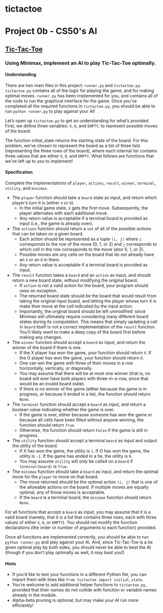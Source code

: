 # tictactoe
# Project 0b - CS50's AI

## [Tic-Tac-Toe](https://cs50.harvard.edu/ai/2020/projects/0/tictactoe/)

### Using Minimax, implement an AI to play Tic-Tac-Toe optimally.

#### Understanding

There are two main files in this project: `runner.py` and `tictactoe.py`. `tictactoe.py` contains all of the logic for playing the game, and for making optimal moves. `runner.py` has been implemented for you, and contains all of the code to run the graphical interface for the game. Once you’ve completed all the required functions in `tictactoe.py`, you should be able to run `python runner.py` to play against your AI!

Let’s open up `tictactoe.py` to get an understanding for what’s provided. First, we define three variables: `X`, `O`, and `EMPTY`, to represent possible moves of the board.

The function initial_state returns the starting state of the board. For this problem, we’ve chosen to represent the board as a list of three lists (representing the three rows of the board), where each internal list contains three values that are either `X`, `O`, and `EMPTY`. What follows are functions that we’ve left up to you to implement!

#### Specification

Complete the implementations of `player`, `actions`, `result`, `winner`, `terminal`, `utility`, and `minimax`.

* The `player` function should take a `board` state as input, and return which player’s turn it is (either `X` or `O`).
  * In the initial game state, `X` gets the first move. Subsequently, the player alternates with each additional move.
  * Any return value is acceptable if a terminal board is provided as input (i.e., the game is already over).
* The `actions` function should return a `set` of all of the possible actions that can be taken on a given board.
  * Each action should be represented as a tuple ``(i, j)`` where `i` corresponds to the row of the move (0, 1, or 2) and `j` corresponds to which cell in the row corresponds to the move (also 0, 1, or 2).
  * Possible moves are any cells on the board that do not already have an `X` or an `O` in them.
  * Any return value is acceptable if a terminal board is provided as input.
* The `result` function takes a `board` and an `action` as input, and should return a new board state, without modifying the original board.
  * If `action` is not a valid action for the board, your program should raise an exception.
  * The returned board state should be the board that would result from taking the original input board, and letting the player whose turn it is make their move at the cell indicated by the input action.
  * Importantly, the original board should be left unmodified: since Minimax will ultimately require considering many different board states during its computation. This means that simply updating a cell in `board` itself is not a correct implementation of the `result` function. You’ll likely want to make a deep copy of the board first before making any changes.
* The `winner` function should accept a `board` as input, and return the winner of the board if there is one.
  * If the X player has won the game, your function should return `X`. If the O player has won the game, your function should return `O`.
  * One can win the game with three of their moves in a row horizontally, vertically, or diagonally.
  * You may assume that there will be at most one winner (that is, no board will ever have both players with three-in-a-row, since that would be an invalid board state).
  * If there is no winner of the game (either because the game is in progress, or because it ended in a tie), the function should return `None`.
* The `terminal` function should accept a `board` as input, and return a boolean value indicating whether the game is over.
  * If the game is over, either because someone has won the game or because all cells have been filled without anyone winning, the function should return `True`.
  * Otherwise, the function should return `False` if the game is still in progress.
* The `utility` function should accept a terminal `board` as input and output the utility of the board.
  * If X has won the game, the utility is `1`. If O has won the game, the utility is `-1`. If the game has ended in a tie, the utility is `0`.
  * You may assume `utility` will only be called on a `board` if `terminal(board)` is `True`.
* The `minimax` function should take a `board` as input, and return the optimal move for the `player` to move on that board.
  * The move returned should be the optimal action `(i, j)` that is one of the allowable actions on the board. If multiple moves are equally optimal, any of those moves is acceptable.
  * If the `board` is a terminal board, the `minimax` function should return `None`.

For all functions that accept a `board` as input, you may assume that it is a valid board (namely, that it is a list that contains three rows, each with three values of either `X`, `O`, or `EMPTY`). You should not modify the function declarations (the order or number of arguments to each function) provided.

Once all functions are implemented correctly, you should be able to run `python runner.py` and play against your AI. And, since Tic-Tac-Toe is a tie given optimal play by both sides, you should never be able to beat the AI (though if you don’t play optimally as well, it may beat you!)

#### Hints

* If you’d like to test your functions in a different Python file, you can import them with lines like `from tictactoe import initial_state`.
* You’re welcome to add additional helper functions to `tictactoe.py`, provided that their names do not collide with function or variable names already in the module.
* Alpha-beta pruning is optional, but may make your AI run more efficiently!
